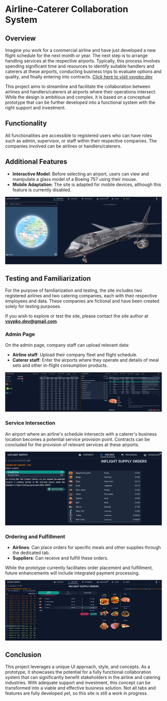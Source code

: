 # Airline-Caterer Collaboration System

## Overview

Imagine you work for a commercial airline and have just developed a new flight schedule for the next month or year. The next step is to arrange handling services at the respective airports. Typically, this process involves spending significant time and resources to identify suitable handlers and caterers at these airports, conducting business trips to evaluate options and quality, and finally entering into contracts.
[Click here to visit vsypko.dev](https://www.vsypko.dev)

This project aims to streamline and facilitate the collaboration between airlines and handlers/caterers at airports where their operations intersect. While the design is ambitious and complex, it is based on a conceptual prototype that can be further developed into a functional system with the right support and investment.

## Functionality

All functionalities are accessible to registered users who can have roles such as admin, supervisor, or staff within their respective companies. The companies involved can be airlines or handlers/caterers.

## Additional Features

- **Interactive Model**: Before selecting an airport, users can view and manipulate a glass model of a Boeing 757 using their mouse.
- **Mobile Adaptation**: The site is adapted for mobile devices, although this feature is currently disabled.

![Interactive Model Screenshot](images/image_1.png)

## Testing and Familiarization

For the purpose of familiarization and testing, the site includes two registered airlines and two catering companies, each with their respective employees and data. These companies are fictional and have been created solely for testing purposes.

If you wish to explore or test the site, please contact the site author at **vsypko.dev@gmail.com**.

### Admin Page

On the admin page, company staff can upload relevant data:

- **Airline staff**: Upload their company fleet and flight schedule.
- **Caterer staff**: Enter the airports where they operate and details of meal sets and other in-flight consumption products.

![Admin Page Screenshot](images/image_2.png)

### Service Intersection

An airport where an airline's schedule intersects with a caterer's business location becomes a potential service provision point. Contracts can be concluded for the provision of relevant services at these airports.

![Service Intersection Screenshot](images/image_3.png)

### Ordering and Fulfillment

- **Airlines**: Can place orders for specific meals and other supplies through the dedicated tab.
- **Suppliers**: Can receive and fulfill these orders.

While the prototype currently facilitates order placement and fulfillment, future enhancements will include integrated payment processing.

![Ordering and Fulfillment Screenshot](images/image_5.png)

## Conclusion

This project leverages a unique UI approach, style, and concepts. As a prototype, it showcases the potential for a fully functional collaboration system that can significantly benefit stakeholders in the airline and catering industries. With adequate support and investment, this concept can be transformed into a viable and effective business solution. Not all tabs and features are fully developed yet, so this site is still a work in progress.
